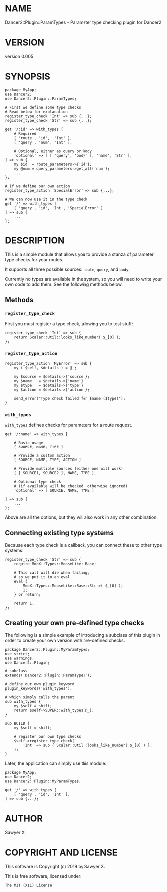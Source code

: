 # NAME

Dancer2::Plugin::ParamTypes - Parameter type checking plugin for Dancer2

# VERSION

version 0.005

# SYNOPSIS

    package MyApp;
    use Dancer2;
    use Dancer2::Plugin::ParamTypes;

    # First we define some type checks
    # Read below for explanation
    register_type_check 'Int' => sub {...};
    register_type_check 'Str' => sub {...};

    get '/:id' => with_types [
        # Required
        [ 'route', 'id',  'Int' ],
        [ 'query', 'num', 'Int' ],

        # Optional, either as query or body
        'optional' => [ [ 'query', 'body' ], 'name', 'Str' ],
    ] => sub {
        my $id  = route_parameters->{'id'};
        my @num = query_parameters->get_all('num');
        ...
    };

    # If we define our own action
    register_type_action 'SpecialError' => sub {...};

    # We can now use it in the type check
    get '/' => with_types [
        [ 'query', 'id', 'Int', 'SpecialError' ]
    ] => sub {
        ...
    };

# DESCRIPTION

This is a simple module that allows you to provide a stanza of parameter
type checks for your routes.

It supports all three possible sources: `route`, `query`, and
`body`.

Currently no types are available in the system, so you will need to
write your own code to add them. See the following methods below.

## Methods

### `register_type_check`

First you must register a type check, allowing you to test stuff:

    register_type_check 'Int' => sub {
        return Scalar::Util::looks_like_number( $_[0] );
    };

### `register_type_action`

    register_type_action 'MyError' => sub {
        my ( $self, $details ) = @_;

        my $source = $details->{'source'};
        my $name   = $details->{'name'};
        my $type   = $details->{'type'};
        my $action = $details->{'action'};

        send_error("Type check failed for $name ($type)");
    }

### `with_types`

`with_types` defines checks for parameters for a route request.

    get '/:name' => with_types [

        # Basic usage
        [ SOURCE, NAME, TYPE ]

        # Provide a custom action
        [ SOURCE, NAME, TYPE, ACTION ]

        # Provide multiple sources (either one will work)
        [ [ SOURCE1, SOURCE2 ], NAME, TYPE ],

        # Optional type check
        # (if available will be checked, otherwise ignored)
        'optional' => [ SOURCE, NAME, TYPE ]

    ] => sub {
        ...
    };

Above are all the options, but they will also work in any other
combination.

## Connecting existing type systems

Because each type check is a callback, you can connect these to other
type systems:

    register_type_check 'Str' => sub {
        require MooX::Types::MooseLike::Base;

        # This call will die when failing,
        # so we put it in an eval
        eval {
            MooX::Types::MooseLike::Base::Str->( $_[0] );
            1;
        } or return;

        return 1;
    };

## Creating your own pre-defined type checks

The following is a simple example of introducing a subclass of this
plugin in order to create your own version with pre-defined checks.

    package Dancer2::Plugin::MyParamTypes;
    use strict;
    use warnings;
    use Dancer2::Plugin;

    # subclass
    extends('Dancer2::Plugin::ParamTypes');

    # define our own plugin keyword
    plugin_keywords('with_types');

    # which simply calls the parent
    sub with_types {
        my $self = shift;
        return $self->SUPER::with_types(@_);
    }

    sub BUILD {
        my $self = shift;

        # register our own type checks
        $self->register_type_check(
            'Int' => sub { Scalar::Util::looks_like_number( $_[0] ) },
        );
    }

Later, the application can simply use this module:

    package MyApp;
    use Dancer2;
    use Dancer2::Plugin::MyParamTypes;

    get '/' => with_types [
        [ 'query', 'id', 'Int' ],
    ] => sub {...};

# AUTHOR

Sawyer X

# COPYRIGHT AND LICENSE

This software is Copyright (c) 2019 by Sawyer X.

This is free software, licensed under:

    The MIT (X11) License
